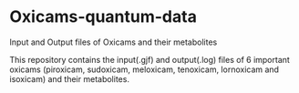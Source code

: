 # Oxicams-quantum-data
Input and Output files of Oxicams and their metabolites 

This repository contains the input(.gjf) and output(.log) files of 6 important oxicams (piroxicam, sudoxicam, meloxicam, tenoxicam, lornoxicam and isoxicam) and  their metabolites. 
